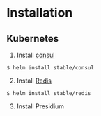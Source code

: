 # Installation

## Kubernetes

1. Install [consul](https://hub.kubeapps.com/charts/stable/consul)
```
$ helm install stable/consul
```

2. Install [Redis](https://hub.kubeapps.com/charts/stable/redis)
```
$ helm install stable/redis
```

3. Install Presidium
